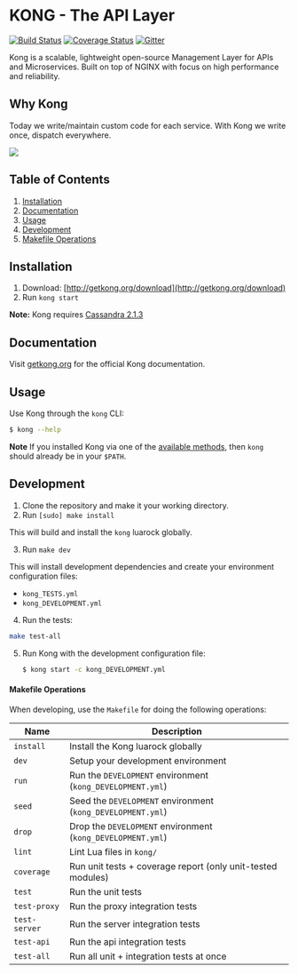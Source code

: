 # KONG - The API Layer

[![Build Status][travis-badge]][travis-url]
[![Coverage Status][coveralls-badge]][coveralls-url]
[![Gitter][gitter-badge]][gitter-url]

Kong is a scalable, lightweight open-source Management Layer for APIs and Microservices. Built on top of NGINX with focus on high performance and reliability. 

## Why Kong

Today we write/maintain custom code for each service. With Kong we write once, dispatch everywhere.


![](http://f.cl.ly/items/2r1n0i010g1G3i1S393N/Screen%20Shot%202015-04-17%20at%2012.48.12%20PM.png)



## Table of Contents

1. [Installation](#installation)
2. [Documentation](#documentation)
3. [Usage](#usage)
4. [Development](#development)
  1. [Makefile Operations](#makefile-operations)

## Installation

1. Download: [http://getkong.org/download](http://getkong.org/download)
2. Run `kong start`

**Note:** Kong requires [Cassandra 2.1.3](http://archive.apache.org/dist/cassandra/2.1.3/)

## Documentation

Visit [getkong.org](http://getkong.org/docs/) for the official Kong documentation.

## Usage

Use Kong through the `kong` CLI:

```bash
$ kong --help
```

**Note** If you installed Kong via one of the [available methods](http://getkong.org/download/), then `kong` should already be in your `$PATH`.

## Development

1. Clone the repository and make it your working directory.
2. Run `[sudo] make install`
  
  This will build and install the `kong` luarock globally.

3. Run `make dev`
   
  This will install development dependencies and create your environment configuration files:

  - `kong_TESTS.yml`
  - `kong_DEVELOPMENT.yml`

4. Run the tests:
  
  ```bash
  make test-all
  ```
  
5. Run Kong with the development configuration file:
   
   ```bash
   $ kong start -c kong_DEVELOPMENT.yml
   ```

#### Makefile Operations

When developing, use the `Makefile` for doing the following operations:

| Name          | Description                                                                                         |
| ------------- | --------------------------------------------------------------------------------------------------- |
| `install`     | Install the Kong luarock globally                                                                   |
| `dev`         | Setup your development environment                                                                  |
| `run`         | Run the `DEVELOPMENT` environment (`kong_DEVELOPMENT.yml`)                                          |
| `seed`        | Seed the `DEVELOPMENT` environment (`kong_DEVELOPMENT.yml`)                                         |
| `drop`        | Drop the `DEVELOPMENT` environment (`kong_DEVELOPMENT.yml`)                                         |
| `lint`        | Lint Lua files in `kong/`                                                                            |
| `coverage`    | Run unit tests + coverage report (only unit-tested modules)                                         |
| `test`        | Run the unit tests                                                                                  |
| `test-proxy`  | Run the proxy integration tests                                                                     |
| `test-server` | Run the server integration tests                                                                    |
| `test-api`    | Run the api integration tests                                                                       |
| `test-all`    | Run all unit + integration tests at once                                                            |

[travis-url]: https://travis-ci.org/Mashape/kong
[travis-badge]: https://img.shields.io/travis/Mashape/kong.svg?style=flat
[coveralls-url]: https://coveralls.io/r/Mashape/kong?branch=master
[coveralls-badge]: https://coveralls.io/repos/Mashape/kong/badge.svg?branch=master
[gitter-url]: https://gitter.im/Mashape/kong?utm_source=badge&utm_medium=badge&utm_campaign=pr-badge&utm_content=badge
[gitter-badge]: https://badges.gitter.im/Join%20Chat.svg
